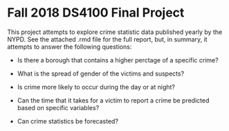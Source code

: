 # Fall 2018 DS4100 Final Project

This project attempts to explore crime statistic data published yearly by the NYPD.  See the attached .rmd file for the full report, but, in summary, it attempts to answer the following questions:

- Is there a borough that contains a higher perctage of a specific crime?

- What is the spread of gender of the victims and suspects?

- Is crime more likely to occur during the day or at night?

- Can the time that it takes for a victim to report a crime be predicted based on specific variables?

- Can crime statistics be forecasted?
